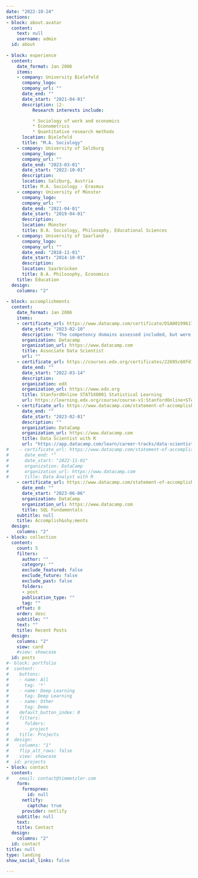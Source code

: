 ```yaml
---
date: "2022-10-24"
sections:
- block: about.avatar
  content:
    text: null
    username: admin
  id: about
  
- block: experience
  content:
    date_format: Jan 2006
    items:
    - company: University Bielefeld
      company_logo: 
      company_url: ""
      date_end: ""
      date_start: "2021-04-01"
      description: |2-
          Research interests include:

          * Sociology of work and economics
          * Econometrics
          * Quantitative research methods
      location: Bielefeld
      title: "M.A. Sociology"
    - company: University of Salzburg
      company_logo: 
      company_url: ""
      date_end: "2023-03-01"
      date_start: "2022-10-01"
      description: 
      location: Salzburg, Austria
      title: M.A. Sociology - Erasmus 
    - company: University of Münster
      company_logo: 
      company_url: ""
      date_end: "2021-04-01"
      date_start: "2019-04-01"
      description: 
      location: Münster
      title: B.A. Sociology, Philosophy, Educational Sciences 
    - company: University of Saarland
      company_logo: 
      company_url: ""
      date_end: "2018-11-01"
      date_start: "2014-10-01"
      description: 
      location: Saarbrücken
      title: B.A. Philosophy, Economics 
    title: Education
  design:
    columns: "2"
    
- block: accomplishments
  content:
    date_format: Jan 2006
    items:
    - certificate_url: https://www.datacamp.com/certificate/DSA0019961707928
      date_start: "2023-02-10"
      description: "The competency domains assessed included, but were not limited to: Data Management, Exploratory Analysis,                     Statistical Experimentation, Modeling, Programming for Data Science, Communication and Visualization."
      organization: Datacamp
      organization_url: https://www.datacamp.com
      title: Associate Data Scientist
      url: ""
    - certificate_url: https://courses.edx.org/certificates/22695c60fd1c45b383ef3a14137ee2c8
      date_end: ""
      date_start: "2022-03-14"
      description: 
      organization: edX
      organization_url: https://www.edx.org
      title: StanfordOnline STATSX0001 Statistical Learning
      url: https://learning.edx.org/course/course-v1:StanfordOnline+STATSX0001+1T2020/home
    - certificate_url: https://www.datacamp.com/statement-of-accomplishment/track/ad4790387adb81bba7895e001671a05f890df607
      date_end: ""
      date_start: "2023-02-01"
      description: ""
      organization: DataCamp
      organization_url: https://www.datacamp.com
      title: Data Scientist with R
      url: "https://app.datacamp.com/learn/career-tracks/data-scientist-with-r"
#    - certificate_url: https://www.datacamp.com/statement-of-accomplishment/track/9b26d6e307ec35dc65d6b9a# 54c63112f4337e2d3
#      date_end: ""
#      date_start: "2022-11-01"
#      organization: DataCamp
#      organization_url: https://www.datacamp.com
#      title: Data Analyst with R
    - certificate_url: https://www.datacamp.com/statement-of-accomplishment/track/44f683cef09dde117cb1fe1fe57fa9685b2325cc
      date_end: ""
      date_start: "2023-06-06"
      organization: DataCamp
      organization_url: https://www.datacamp.com
      title: SQL Fundamentals
    subtitle: null
    title: Accomplish&shy;ments
  design:
    columns: "2"
- block: collection
  content:
    count: 5
    filters:
      author: ""
      category: ""
      exclude_featured: false
      exclude_future: false
      exclude_past: false
      folders:
      - post
      publication_type: ""
      tag: ""
    offset: 0
    order: desc
    subtitle: ""
    text: ""
    title: Recent Posts
  design:
    columns: "2"
    view: card
    #view: showcase
  id: posts
#- block: portfolio
#  content:
#    buttons:
#    - name: All
#      tag: '*'
#    - name: Deep Learning
#      tag: Deep Learning
#    - name: Other
#      tag: Demo
#    default_button_index: 0
#    filters:
#      folders:
#      - project
#    title: Projects
#  design:
#    columns: "1"
#    flip_alt_rows: false
#    view: showcase
#  id: projects
- block: contact
  content:
#    email: contact@timmetzler.com
    form:
      formspree:
        id: null
      netlify:
        captcha: true
      provider: netlify
    subtitle: null
    text: 
    title: Contact
  design:
    columns: "2"
  id: contact
title: null
type: landing
show_social_links: false

---
```

